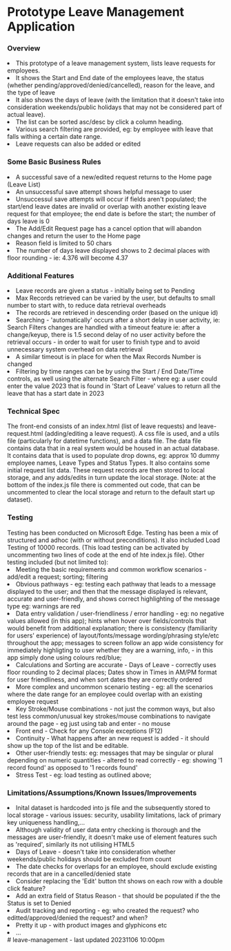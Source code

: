 <h1>Prototype Leave Management Application</h1>

<h3>Overview</h3>
<li>This prototype of a leave management system, lists leave requests for employees.</li>
<li>It shows the Start and End date of the employees leave, the status (whether pending/approved/denied/cancelled), reason for the leave, and the type of leave</li>  
<li>It also shows the days of leave (with the limitation that it doesn't take into consideration weekends/public holidays that may not be considered part of actual leave).</li>
<li>The list can be sorted asc/desc by click a column heading.</li>
<li>Various search filtering are provided, eg: by employee with leave that falls withing a certain date range.</li>
<li>Leave requests can also be added or edited</li>

<h3>Some Basic Business Rules</h3>
<li>A successful save of a new/edited request returns to the Home page (Leave List)</li>
<li>An unsuccessful save attempt shows helpful message to user</li>
<li>Unsuccessul save attempts will occur if fields aren't populated; the start/end leave dates are invalid or overlap with another existing leave request for that employee;  the end date is before the start; the number of days leave is 0</li>
<li>The Add/Edit Request page has a cancel option that will abandon changes and return the user to the Home page</li>
<li>Reason field is limited to 50 chars</li>
<li>The number of days leave displayed shows to 2 decimal places with floor rounding - ie:  4.376  will become 4.37</li>

<h3>Additional Features</h3>
<li>Leave records are given a status - initially being set to Pending</li>
<li>Max Records retrieved can be varied by the user, but defaults to small number to start with, to reduce data retrieval overheads</li>
<li>The records are retrieved in descending order (based on the unique id)</li>
<li>Searching - 'automatically' occurs after a short delay in user activity, ie: Search Filters changes are handled with a timeout feature ie: after a change/keyup, there is 1.5 second delay of no user activity before the retrieval occurs - in order to wait for user to finish type and to avoid unnecessary system overhead on data retrieval </li>
<li>A similar timeout is in place for when the Max Records Number is changed</li>
<li>Filtering by time ranges can be by using the Start / End Date/Time controls, as well using the alternate Search Filter - where eg: a user could enter the value 2023 that is found in 'Start of Leave' values to return all the leave that has a start date in 2023 </li>

<h3>Technical Spec</h3> 
The front-end consists of an index.html (list of leave requests) and leave-request.html (adding/editing a leave request).  A css file is used, and a utils file (particularly for datetime functions), and a data file. The data file contains data that in a real system would be housed in an actual database.  It contains data that is used to populate drop downs, eg: approx 10 dummy employee names, Leave Types and Status Types. It also contains some initial request list data.  These request records are then stored to local storage, and any adds/edits in turn update the local storage.  (Note: at the bottom of the index.js file there is commented out code, that can be uncommented to clear the local storage and return to the default start up dataset).   
    
<h3>Testing</h3>
Testing has been conducted on Microsoft Edge. Testing has been a mix of structured and adhoc (with or without preconditions). It also included Load Testing of 10000 records.  (This load testing can be activated by uncommenting two lines of code at the end of hte index.js file). Other testing included (but not limited to):
<li>Meeting the basic requirements and common workflow scenarios - add/edit a request; sorting; filtering</li> 
<li>Obvious pathways - eg: testing each pathway that leads to a message displayed to the user; and then that the message displayed is relevant, accurate and user-friendly, and shows correct highlighting of the message type eg: warnings are red</li>
<li>Data entry validation / user-friendliness / error handling - eg: no negative values allowed (in this app); hints when hover over fields/controls that would benefit from additional explanation; there is consistency (familiarity for users' experience) of layout/fonts/message wording/phrasing style/etc throughout the app; messages to screen follow an app wide consistency for immediately highligting to user whether they are a warning, info, - in this app simply done using colours red/blue; </li>
<li>Calculations and Sorting are accurate - Days of Leave - correctly uses floor rounding to 2 decimal places; Dates show in Times in AM/PM format for user friendliness, and when sort dates they are correctly ordered </li> 
<li>More complex and uncommon scenario testing - eg: all the scenarios where the date range for an employee could overlap with an existing employee request </li>
<li> Key Stroke/Mouse combinations - not just the common ways, but also test less common/unusual key strokes/mouse combinations to navigate around the page - eg just using tab and enter - no mouse</li>
<li>Front end - Check for any Console exceptions (F12)</li>
<li>Continuity - What happens after an new request is added - it should show up the top of the list and be editable.</li>
<li>Other user-friendly tests: eg: messages that may be singular or plural depending on numeric quantities - altered to read correctly - eg: showing '1 record found'  as opposed to '1 records found'
</li>
<li>Stress Test - eg: load testing as outlined above; </li>
</ul>

<h3>Limitations/Assumptions/Known Issues/Improvements</h3>
<li>Inital dataset is hardcoded into js file and the subsequently stored to local storage - various issues: security, usability limitations, lack of primary key uniqueness handling,...</li>
<li>Although validity of user data entry checking is thorough and the messages are user-friendly, it doesn't make use of element features such as 'required', similarly its not utilising HTML5</li> 
<li>Days of Leave  - doesn't take into consideration whether weekends/public holidays should be excluded from count</li>
<li>The date checks for overlaps for an employee, should exclude existing records that are in a cancelled/denied state </li>
<li>Consider replacing the 'Edit' button tht shows on each row with a double click feature?</li>
<li>Add an extra field of Status Reason - that should be populated if the the Status is set to Denied</li>
<li>Audit tracking and reporting - eg: who created the request? who editted/approved/denied the request? and when?</li>
 <li>Pretty it up - with product images and glyphicons etc</li>
 <li>...</li>
#   l e a v e - m a n a g e m e n t   -   l a s t   u p d a t e d   2 0 2 3 1 1 0 6   1 0 : 0 0 p m    
 